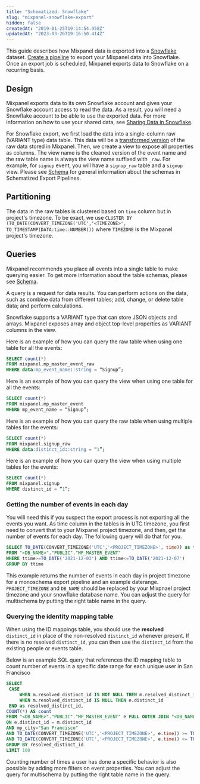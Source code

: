 ```yaml
---
title: "Schematized: Snowflake"
slug: "mixpanel-snowflake-export"
hidden: false
createdAt: "2019-01-25T19:14:54.958Z"
updatedAt: "2023-03-26T19:16:50.414Z"
---
```

This guide describes how Mixpanel data is exported into a [Snowflake](https://docs.snowflake.net/manuals/user-guide-getting-started.html) dataset. [Create a pipeline](https://developer.mixpanel.com/reference/create-warehouse-pipeline) to export your Mixpanel data into Snowflake. Once an export job is scheduled, Mixpanel exports data to Snowflake on a recurring basis. 

## Design

Mixpanel exports data to its own Snowflake account and gives your Snowflake account access to read the data. As a result, you will need a Snowflake account to be able to use the exported data. For more information on how to use your shared data, see [Sharing Data in Snowflake](https://docs.snowflake.net/manuals/user-guide-data-share.html). 

For Snowflake export, we first load the data into a single-column raw (VARIANT type) data table. This data will be a [transformed version](/other-bits/data-pipelines/schematized-export-pipeline#section-transformation-rules) of the raw data stored in Mixpanel. Then, we create a view to expose all properties as columns. The view name is the cleaned version of the event name and the raw table name is always the view name suffixed with `_raw`. For example, for `signup` event, you will have a `signup_raw` table and a `signup` view. Please see [Schema](/other-bits/data-pipelines/schematized-export-pipeline#schema) for general information about the schemas in Schematized Export Pipelines. 

## Partitioning

The data in the raw tables is clustered based on `time` column but in project's timezone. To be exact, we use `CLUSTER BY (TO_DATE(CONVERT_TIMEZONE('UTC','<TIMEZONE>', TO_TIMESTAMP(DATA:time::NUMBER)))` where `TIMEZONE` is the Mixpanel project's timezone.

## Queries

Mixpanel recommends you place all events into a single table to make querying easier. To get more information about the table schemas, please see [Schema](/other-bits/data-pipelines/schematized-export-pipeline#schema). 

A query is a request for data results. You can perform actions on the data, such as combine data from different tables; add, change, or delete table data; and perform calculations.

Snowflake supports a VARIANT type that can store JSON objects and arrays. Mixpanel exposes array and object top-level properties as VARIANT columns in the view.

Here is an example of how you can query the raw table when using one table for all the events:

```sql
SELECT count(*)
FROM mixpanel.mp_master_event_raw
WHERE data:mp_event_name::string = “Signup”;
```



Here is an example of how you can query the view when using one table for all the events:

```sql
SELECT count(*)
FROM mixpanel.mp_master_event
WHERE mp_event_name = “Signup”;
```



Here is an example of how you can query the raw table when using multiple tables for the events:

```sql
SELECT count(*)
FROM mixpanel.signup_raw
WHERE data:distinct_id::string = “1”;
```



Here is an example of how you can query the view when using multiple tables for the events:

```sql
SELECT count(*)
FROM mixpanel.signup
WHERE distinct_id = “1”;
```



### Getting the number of events in each day

You will need this if you suspect the export process is not exporting all the events you want. As time column in the tables is in UTC timezone, you first need to convert that to your Mixpanel project timezone, and then, get the number of events for each day. The following query will do that for you.

```sql
SELECT TO_DATE(CONVERT_TIMEZONE('UTC','<PROJECT_TIMEZONE>', time)) as ttime, count(*) 
FROM "<DB_NAME>"."PUBLIC"."MP_MASTER_EVENT"
WHERE ttime>=TO_DATE('2021-12-03') AND ttime<=TO_DATE('2021-12-07')
GROUP BY ttime
```



This example returns the number of events in each day in project timezone for a monoschema export pipeline and an example daterange. `PROJECT_TIMEZONE` and `DB_NAME` should be replaced by your Mixpnael project timezone and your snowflake database name. You can adjust the query for multischema by putting the right table name in the query.

### Querying the identity mapping table

When using the ID mappings table, you should use the **resolved** `distinct_id` in place of the non-resolved `distinct_id` whenever present. If there is no resolved `distinct_id`, you can then use the `distinct_id` from the existing people or events table.

Below is an example SQL query that references the ID mapping table to count number of events in a specific date range for each unique user in San Francisco

```sql
SELECT
 CASE
     WHEN m.resolved_distinct_id IS NOT NULL THEN m.resolved_distinct_id
     WHEN m.resolved_distinct_id IS NULL THEN e.distinct_id
 END as resolved_distinct_id,
COUNT(*) AS count
FROM "<DB_NAME>"."PUBLIC"."MP_MASTER_EVENT" e FULL OUTER JOIN "<DB_NAME>"."PUBLIC"."MP_IDENTITY_MAPPINGS_DATA" m
ON e.distinct_id = m.distinct_id
AND mp_city="San Francisco"
AND TO_DATE(CONVERT_TIMEZONE('UTC','<PROJECT_TIMEZONE>', e.time)) >= TO_DATE("2020-04-01")
AND TO_DATE(CONVERT_TIMEZONE('UTC','<PROJECT_TIMEZONE>', e.time)) <= TO_DATE("2020-04-03")
GROUP BY resolved_distinct_id
LIMIT 100
```

Counting number of times a user has done a specific behavior is also possible by adding more filters on event properties. You can adjust the query for multischema by putting the right table name in the query.
